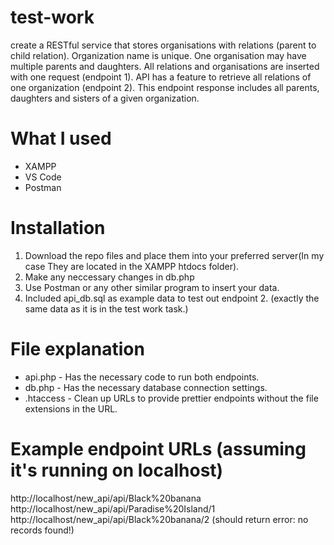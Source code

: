 # test-work
create a RESTful service that stores organisations with relations (parent to child relation). Organization name is unique. One organisation may have multiple parents and daughters. All relations and organisations are inserted with one request (endpoint 1). API has a feature to retrieve all relations of one organization (endpoint 2). This endpoint response includes all parents, daughters and sisters of a given organization.
# What I used
- XAMPP
- VS Code
- Postman
# Installation
1. Download the repo files and place them into your preferred server(In my case They are located in the XAMPP htdocs folder).
2. Make any neccessary changes in db.php
3. Use Postman or any other similar program to insert your data.
4. Included api_db.sql as example data to test out endpoint 2. (exactly the same data as it is in the test work task.)
# File explanation
- api.php   - Has the necessary code to run both endpoints.
- db.php    - Has the necessary database connection settings.
- .htaccess - Clean up URLs to provide prettier endpoints without the file extensions in the URL.
# Example endpoint URLs (assuming it's running on localhost)
http://localhost/new_api/api/Black%20banana <br />
http://localhost/new_api/api/Paradise%20Island/1 <br />
http://localhost/new_api/api/Black%20banana/2 (should return error: no records found!)
